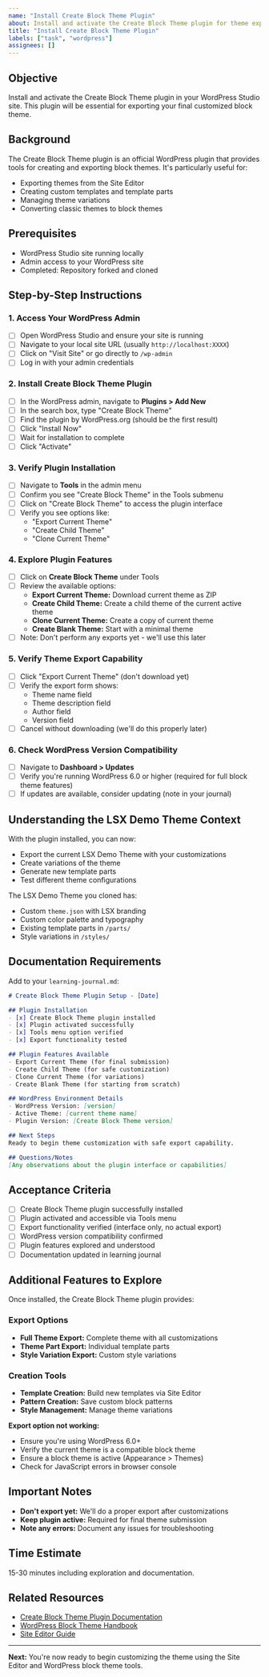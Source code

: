 ```yaml
---
name: "Install Create Block Theme Plugin"
about: Install and activate the Create Block Theme plugin for theme export functionality
title: "Install Create Block Theme Plugin"
labels: ["task", "wordpress"]
assignees: []
---
```


## Objective
Install and activate the Create Block Theme plugin in your WordPress Studio site. This plugin will be essential for exporting your final customized block theme.

## Background
The Create Block Theme plugin is an official WordPress plugin that provides tools for creating and exporting block themes. It's particularly useful for:
- Exporting themes from the Site Editor
- Creating custom templates and template parts
- Managing theme variations
- Converting classic themes to block themes

## Prerequisites
- WordPress Studio site running locally
- Admin access to your WordPress site
- Completed: Repository forked and cloned

## Step-by-Step Instructions

### 1. Access Your WordPress Admin
- [ ] Open WordPress Studio and ensure your site is running
- [ ] Navigate to your local site URL (usually `http://localhost:XXXX`)
- [ ] Click on "Visit Site" or go directly to `/wp-admin`
- [ ] Log in with your admin credentials

### 2. Install Create Block Theme Plugin
- [ ] In the WordPress admin, navigate to **Plugins > Add New**
- [ ] In the search box, type "Create Block Theme"
- [ ] Find the plugin by WordPress.org (should be the first result)
- [ ] Click "Install Now"
- [ ] Wait for installation to complete
- [ ] Click "Activate"

### 3. Verify Plugin Installation
- [ ] Navigate to **Tools** in the admin menu
- [ ] Confirm you see "Create Block Theme" in the Tools submenu
- [ ] Click on "Create Block Theme" to access the plugin interface
- [ ] Verify you see options like:
  - "Export Current Theme"
  - "Create Child Theme"
  - "Clone Current Theme"

### 4. Explore Plugin Features
- [ ] Click on **Create Block Theme** under Tools
- [ ] Review the available options:
  - **Export Current Theme:** Download current theme as ZIP
  - **Create Child Theme:** Create a child theme of the current active theme
  - **Clone Current Theme:** Create a copy of current theme
  - **Create Blank Theme:** Start with a minimal theme
- [ ] Note: Don't perform any exports yet - we'll use this later

### 5. Verify Theme Export Capability
- [ ] Click "Export Current Theme" (don't download yet)
- [ ] Verify the export form shows:
  - Theme name field
  - Theme description field
  - Author field
  - Version field
- [ ] Cancel without downloading (we'll do this properly later)

### 6. Check WordPress Version Compatibility
- [ ] Navigate to **Dashboard > Updates**
- [ ] Verify you're running WordPress 6.0 or higher (required for full block theme features)
- [ ] If updates are available, consider updating (note in your journal)

## Understanding the LSX Demo Theme Context
With the plugin installed, you can now:
- Export the current LSX Demo Theme with your customizations
- Create variations of the theme
- Generate new template parts
- Test different theme configurations

The LSX Demo Theme you cloned has:
- Custom `theme.json` with LSX branding
- Custom color palette and typography
- Existing template parts in `/parts/`
- Style variations in `/styles/`

## Documentation Requirements
Add to your `learning-journal.md`:

```markdown
# Create Block Theme Plugin Setup - [Date]

## Plugin Installation
- [x] Create Block Theme plugin installed
- [x] Plugin activated successfully
- [x] Tools menu option verified
- [x] Export functionality tested

## Plugin Features Available
- Export Current Theme (for final submission)
- Create Child Theme (for safe customization)
- Clone Current Theme (for variations)
- Create Blank Theme (for starting from scratch)

## WordPress Environment Details
- WordPress Version: [version]
- Active Theme: [current theme name]
- Plugin Version: [Create Block Theme version]

## Next Steps
Ready to begin theme customization with safe export capability.

## Questions/Notes
[Any observations about the plugin interface or capabilities]
```

## Acceptance Criteria
- [ ] Create Block Theme plugin successfully installed
- [ ] Plugin activated and accessible via Tools menu
- [ ] Export functionality verified (interface only, no actual export)
- [ ] WordPress version compatibility confirmed
- [ ] Plugin features explored and understood
- [ ] Documentation updated in learning journal

## Additional Features to Explore
Once installed, the Create Block Theme plugin provides:

### Export Options
- **Full Theme Export:** Complete theme with all customizations
- **Theme Part Export:** Individual template parts
- **Style Variation Export:** Custom style variations

### Creation Tools
- **Template Creation:** Build new templates via Site Editor
- **Pattern Creation:** Save custom block patterns
- **Style Management:** Manage theme variations

**Export option not working:**
- Ensure you're using WordPress 6.0+
- Verify the current theme is a compatible block theme
- Ensure a block theme is active (Appearance > Themes)
- Check for JavaScript errors in browser console
## Important Notes
- **Don't export yet:** We'll do a proper export after customizations
- **Keep plugin active:** Required for final theme submission
- **Note any errors:** Document any issues for troubleshooting

## Time Estimate
15-30 minutes including exploration and documentation.

## Related Resources
- [Create Block Theme Plugin Documentation](https://wordpress.org/plugins/create-block-theme/)
- [WordPress Block Theme Handbook](https://developer.wordpress.org/themes/block-themes/)
- [Site Editor Guide](https://wordpress.org/support/article/site-editor/)

---
**Next:** You're now ready to begin customizing the theme using the Site Editor and WordPress block theme tools.